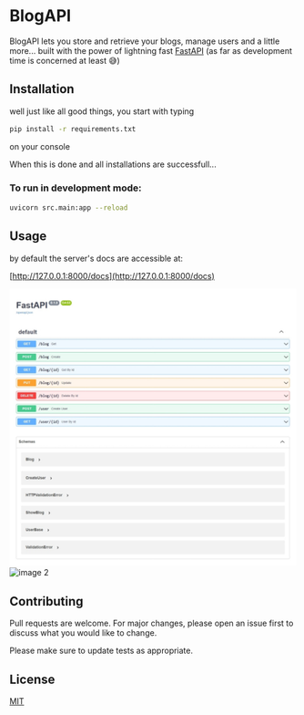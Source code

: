 # BlogAPI

BlogAPI lets you store and retrieve your blogs, manage users and a little more...
built with the power of lightning fast [FastAPI](https://fastapi.tiangolo.com) (as far as development time is concerned at least 😅) 

## Installation

well just like all good things, you start with typing

```bash
pip install -r requirements.txt
```
on your console

When this is done and all installations are successfull...

### To run in development mode:

```bash
uvicorn src.main:app --reload
```


## Usage
by default the server's docs are accessible at:


[http://127.0.0.1:8000/docs](http://127.0.0.1:8000/docs)

![image 1](https://github.com/zShanCS/blogAPI/blob/master/images/1.png?raw=true)
![image 2](https://github.com/zShanCS/blogAPI/blob/master/images/2.png?raw=true)

## Contributing
Pull requests are welcome. For major changes, please open an issue first to discuss what you would like to change.

Please make sure to update tests as appropriate.

## License
[MIT](https://choosealicense.com/licenses/mit/)